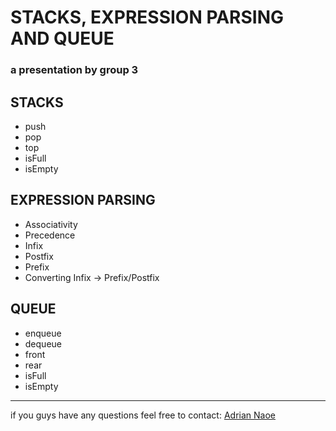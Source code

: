# STACKS, EXPRESSION PARSING AND QUEUE
### a presentation by group 3


## STACKS
- push
- pop
- top
- isFull
- isEmpty


## EXPRESSION PARSING
 - Associativity
 - Precedence
 - Infix
 - Postfix
 - Prefix
 - Converting Infix -> Prefix/Postfix


## QUEUE
- enqueue
- dequeue
- front
- rear
- isFull
- isEmpty

---

if you guys have any questions feel free to contact:
[Adrian Naoe](https://www.facebook.com/tyla.naoe.24) 

